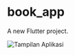 # book_app

A new Flutter project.


![Tampilan Aplikasi]([https://i.imgur.com/namafile.png](https://github.com/MuammarDaffa/flutter_book_app/blob/ebb9153bba5b9be823a2c0e439ecc36c0b52a906/Screenshot%202025-07-24%20234550.png))

